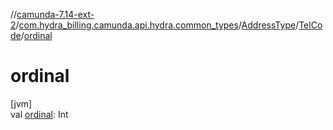 //[camunda-7.14-ext-2](../../../../index.md)/[com.hydra_billing.camunda.api.hydra.common_types](../../index.md)/[AddressType](../index.md)/[TelCode](index.md)/[ordinal](ordinal.md)

# ordinal

[jvm]\
val [ordinal](ordinal.md): Int
